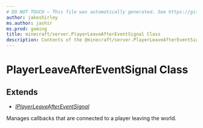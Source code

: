 ```yaml
---
# DO NOT TOUCH — This file was automatically generated. See https://github.com/mojang/minecraftapidocsgenerator to modify descriptions, examples, etc.
author: jakeshirley
ms.author: jashir
ms.prod: gaming
title: minecraft/server.PlayerLeaveAfterEventSignal Class
description: Contents of the @minecraft/server.PlayerLeaveAfterEventSignal class.
---
```

# PlayerLeaveAfterEventSignal Class

## Extends
- [*IPlayerLeaveAfterEventSignal*](IPlayerLeaveAfterEventSignal.md)

Manages callbacks that are connected to a player leaving the world.

